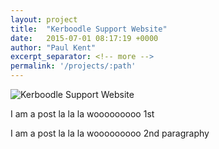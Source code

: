 ```yaml
---
layout: project
title:  "Kerboodle Support Website"
date:   2015-07-01 08:17:19 +0000
author: "Paul Kent"
excerpt_separator: <!-- more -->
permalink: '/projects/:path'
---
```

![Kerboodle Support Website]({{site.baseurl}}/images/kerboodle-support.png)<!-- more -->
<p>I am a post la la la wooooooooo 1st</p>
<p>I am a post la la la wooooooooo 2nd paragraphy</p>
